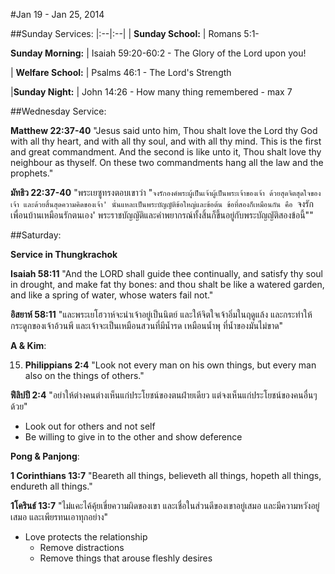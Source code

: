#Jan 19 - Jan 25, 2014

##Sunday Services:
|:--|:--|
| **Sunday School:**	|	Romans 5:1-

**Sunday Morning:**	|	Isaiah 59:20-60:2 - The Glory of the Lord upon you!

| **Welfare School:**	|	Psalms 46:1 - The Lord's Strength

|**Sunday Night:**	|	John 14:26 - How many thing remembered - max 7

##Wednesday Service:

**Matthew 22:37-40** "Jesus said unto him, Thou shalt love the Lord thy God with all thy heart, and with all thy soul, and with all thy mind. This is the first and great commandment. And the second is like unto it, Thou shalt love thy neighbour as thyself. On these two commandments hang all the law and the prophets."

**มัทธิว 22:37-40** "พระเยซูทรงตอบเขาว่า "`จงรักองค์พระผู้เป็นเจ้าผู้เป็นพระเจ้าของเจ้า ด้วยสุดจิตสุดใจของเจ้า และด้วยสิ้นสุดความคิดของเจ้า' นั่นแหละเป็นพระบัญญัติข้อใหญ่และข้อต้น ข้อที่สองก็เหมือนกัน คือ `จงรักเพื่อนบ้านเหมือนรักตนเอง' พระราชบัญญัติและคำพยากรณ์ทั้งสิ้นก็ขึ้นอยู่กับพระบัญญัติสองข้อนี้""

##Saturday:

**Service in Thungkrachok**

**Isaiah 58:11** "And the LORD shall guide thee continually, and satisfy thy soul in drought, and make fat thy bones: and thou shalt be like a watered garden, and like a spring of water, whose waters fail not."

**อิสยาห์ 58:11** "และพระเยโฮวาห์จะนำเจ้าอยู่เป็นนิตย์ และให้จิตใจเจ้าอิ่มในฤดูแล้ง และกระทำให้กระดูกของเจ้าอ้วนพี และเจ้าจะเป็นเหมือนสวนที่มีน้ำรด เหมือนน้ำพุ ที่น้ำของมันไม่ขาด"

**A & Kim**:

15) **Philippians 2:4** "Look not every man on his own things, but every man also on the things of others."

**ฟีลิปปี 2:4** "อย่าให้ต่างคนต่างเห็นแก่ประโยชน์ของตนฝ่ายเดียว แต่จงเห็นแก่ประโยชน์ของคนอื่นๆด้วย"

- Look out for others and not self
- Be willing to give in to the other and show deference


**Pong & Panjong**:

**1 Corinthians 13:7** "Beareth all things, believeth all things, hopeth all things, endureth all things."

**1โครินธ์ 13:7** "ไม่แคะไค้คุ้ยเขี่ยความผิดของเขา และเชื่อในส่วนดีของเขาอยู่เสมอ และมีความหวังอยู่เสมอ และเพียรทนเอาทุกอย่าง"

- Love protects the relationship
	- Remove distractions
	- Remove things that arouse fleshly desires